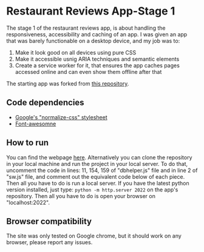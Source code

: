 # Restaurant Reviews App-Stage 1

The stage 1 of the restaurant reviews app, is about handling the responsiveness, accessibility and caching of an app. I was given an app
that was barely functionable on a desktop device, and my job was to:
<ol>
<li>Make it look good on all devices using pure CSS</li>
<li>Make it accessible usnig ARIA techniques and semantic elements</li>
<li>Create a service worker for it, that ensures the app caches pages accessed online and can even show them offline after that</li>
</ol>

The starting app was forked from <a href="https://github.com/udacity/mws-restaurant-stage-1">this repository</a>.

## Code dependencies

<ul>
<li><a href="https://code.google.com/archive/p/normalize-css/">Google's "normalize-css" stylesheet</a></li>
<li><a href="https://maxcdn.bootstrapcdn.com/font-awesome/4.6.1/css/font-awesome.min.css">Font-awesomne</a></li>
</ul>

## How to run

You can find the webpage <a href="https://v-for-vaggelis.github.io/mws-restaurant-stage-1/">here</a>. Alternatively you can clone the repository in your local machine and run the project in your local server. To do that, uncomment the code in lines: 11, 154, 159 of "dbhelper.js" file and in line 2 of "sw.js" file, and comment out the equivalent code below of each piece. Then all you have to do is run a local server. If you have the latest python version installed, just type: ```python -m http.server 2022``` on the app's repository. Then all you have to do is open your browser on "localhost:2022".


## Browser compatibility

The site was only tested on Google chrome, but it should work on any browser, please report any issues.
